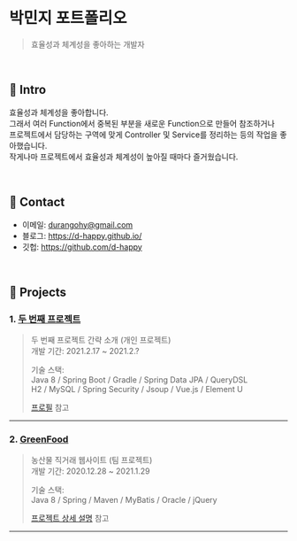 # 박민지 포트폴리오
>효율성과 체계성을 좋아하는 개발자

</br>

## :gem: Intro
효율성과 체계성을 좋아합니다.  
그래서 여러 Function에서 중복된 부분을 새로운 Function으로 만들어 참조하거나   
프로젝트에서 담당하는 구역에 맞게 Controller 및 Service를 정리하는 등의 작업을 좋아했습니다.  
작게나마 프로젝트에서 효율성과 체계성이 높아질 때마다 즐거웠습니다.

</br>

## :email: Contact
- 이메일: durangohy@gmail.com
- 블로그: https://d-happy.github.io/
- 깃헙: https://github.com/d-happy

</br>

## :file_folder: Projects

### 1. [두 번째 프로젝트]()
>두 번째 프로젝트 간략 소개  (개인 프로젝트)  
>개발 기간: 2021.2.17 ~ 2021.2.?  
>  
>기술 스택:  
>Java 8 / Spring Boot / Gradle / Spring Data JPA / QueryDSL  
>H2 / MySQL / Spring Security / Jsoup / Vue.js / Element U  
>  
>[프로필](https://github.com/d-happy) 참고

---
### 2. [GreenFood](https://github.com/9ym/GreenFood)
>농산물 직거래 웹사이트 (팀 프로젝트)  
>개발 기간: 2020.12.28 ~ 2021.1.29
>  
>기술 스택:  
>Java 8 / Spring / Maven / MyBatis / Oracle / jQuery
>  
>[프로젝트 상세 설명](https://github.com/9ym/GreenFood) 참고

---
